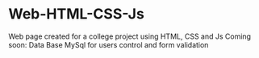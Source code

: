 # Web-HTML-CSS-Js
Web page created for a college project using HTML, CSS and Js
Coming soon: Data Base MySql for users control and form validation
